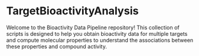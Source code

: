 # TargetBioactivityAnalysis
Welcome to the Bioactivity Data Pipeline repository! This collection of scripts is designed to help you obtain bioactivity data for multiple targets and compute molecular properties to understand the associations between these properties and compound activity.
